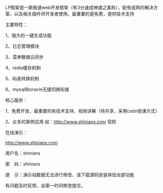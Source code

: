 LP框架是一款极速web开发框架（有3分速成神速之美称），配有成熟的解决方案，以及相关插件供开发者使用，最重要的是免费，提供技术支持

主要特性：

1、强大的一键生成功能

2、日志管理模块

3、菜单数据云同步

4、redis缓存机制

5、码表转换机制

6、mysql和oracle无缝切换衔接


核心服务：

1、免费开发，最重要的有技术支持、视频讲解（待共享，采用csdn授课方式）

2、众多的案例应用 如：http://www.shinians.com 官网


在线演示：

http://www.shinians.com

用户名：shinians

密　码：shinians

提　示：演示站数据无法进行修改，请下载源码安装体验全部功能


有问题及时反馈，会第一时间修改提交。